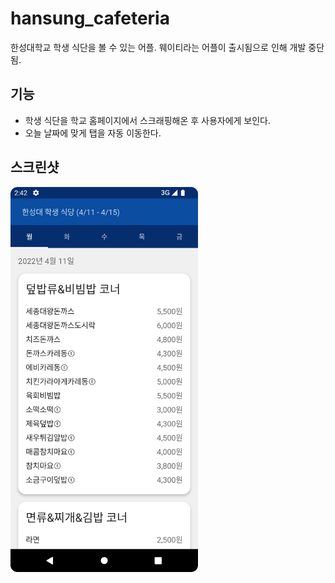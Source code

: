 # hansung_cafeteria

한성대학교 학생 식단을 볼 수 있는 어플. 웨이티라는 어플이 출시됨으로 인해 개발 중단됨.

## 기능

- 학생 식단을 학교 홈페이지에서 스크래핑해온 후 사용자에게 보인다.
- 오늘 날짜에 맞게 탭을 자동 이동한다.

## 스크린샷

<img src="/assets/screenshots/main_screen.png" alt="drawing" width="300"/>
